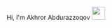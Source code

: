 Hi, I'm Akhror Abdurazzoqov <img src="https://media4.giphy.com/media/3o6fITLTkMNGRc6hs4/200.webp?cid=790b7611q0l5wzf1asjcls3g3q90tvhqd8ri88v4d8yh1u53&ep=v1_gifs_search&rid=200.webp&ct=g](https://cdn-icons-gif.flaticon.com/6416/6416338.gif)https://cdn-icons-gif.flaticon.com/6416/6416338.gif" width="30px">
